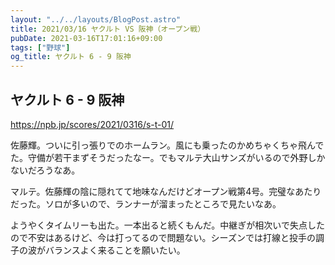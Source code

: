 ```yaml
---
layout: "../../layouts/BlogPost.astro"
title: 2021/03/16 ヤクルト VS 阪神（オープン戦）
pubDate: 2021-03-16T17:01:16+09:00
tags: ["野球"]
og_title: ヤクルト 6 - 9 阪神
---
```


## ヤクルト 6 - 9 阪神

https://npb.jp/scores/2021/0316/s-t-01/


佐藤輝。ついに引っ張りでのホームラン。風にも乗ったのかめちゃくちゃ飛んでた。守備が若干まずそうだったなー。でもマルテ大山サンズがいるので外野しかないだろうなあ。

マルテ。佐藤輝の陰に隠れてて地味なんだけどオープン戦第4号。完璧なあたりだった。ソロが多いので、ランナーが溜まったところで見たいなあ。

ようやくタイムリーも出た。一本出ると続くもんだ。中継ぎが相次いで失点したので不安はあるけど、今は打ってるので問題ない。シーズンでは打線と投手の調子の波がバランスよく来ることを願いたい。